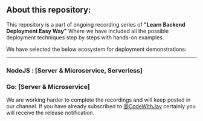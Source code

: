## About this repository:

This repository is a part of ongoing recording series of <b>"Learn Backend Deployment Easy Way"</b> Where we have included all the possible deployment techniques step by steps with hands-on examples. 

We have selected the below ecosystem for deployment demonstrations:
<hr/>

### NodeJS : [Server & Microservice, Serverless]
### Go: [Server & Microservice]

We are working harder to complete the recordings and will keep posted in our channel. If you have already subscribed to [@CodeWithJay](https://www.youtube.com/@codewithjay) certainly you will receive the release notification.